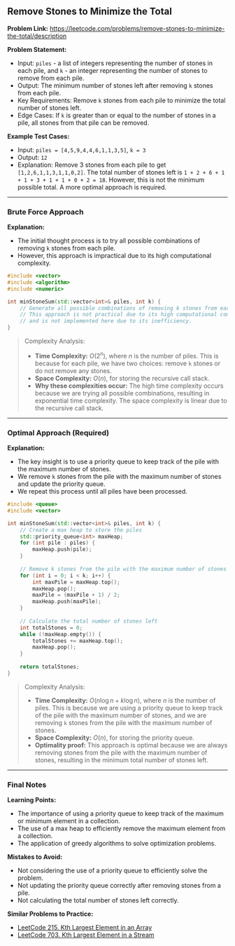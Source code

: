 ## Remove Stones to Minimize the Total

**Problem Link:** https://leetcode.com/problems/remove-stones-to-minimize-the-total/description

**Problem Statement:**
- Input: `piles` - a list of integers representing the number of stones in each pile, and `k` - an integer representing the number of stones to remove from each pile.
- Output: The minimum number of stones left after removing `k` stones from each pile.
- Key Requirements: Remove `k` stones from each pile to minimize the total number of stones left.
- Edge Cases: If `k` is greater than or equal to the number of stones in a pile, all stones from that pile can be removed.

**Example Test Cases:**
- Input: `piles = [4,5,9,4,4,6,1,1,3,5]`, `k = 3`
- Output: `12`
- Explanation: Remove 3 stones from each pile to get `[1,2,6,1,1,3,1,1,0,2]`. The total number of stones left is `1 + 2 + 6 + 1 + 1 + 3 + 1 + 1 + 0 + 2 = 18`. However, this is not the minimum possible total. A more optimal approach is required.

---

### Brute Force Approach

**Explanation:**
- The initial thought process is to try all possible combinations of removing `k` stones from each pile.
- However, this approach is impractical due to its high computational complexity.

```cpp
#include <vector>
#include <algorithm>
#include <numeric>

int minStoneSum(std::vector<int>& piles, int k) {
    // Generate all possible combinations of removing k stones from each pile
    // This approach is not practical due to its high computational complexity
    // and is not implemented here due to its inefficiency.
}
```

> Complexity Analysis:
> - **Time Complexity:** $O(2^n)$, where $n$ is the number of piles. This is because for each pile, we have two choices: remove `k` stones or do not remove any stones.
> - **Space Complexity:** $O(n)$, for storing the recursive call stack.
> - **Why these complexities occur:** The high time complexity occurs because we are trying all possible combinations, resulting in exponential time complexity. The space complexity is linear due to the recursive call stack.

---

### Optimal Approach (Required)

**Explanation:**
- The key insight is to use a priority queue to keep track of the pile with the maximum number of stones.
- We remove `k` stones from the pile with the maximum number of stones and update the priority queue.
- We repeat this process until all piles have been processed.

```cpp
#include <queue>
#include <vector>

int minStoneSum(std::vector<int>& piles, int k) {
    // Create a max heap to store the piles
    std::priority_queue<int> maxHeap;
    for (int pile : piles) {
        maxHeap.push(pile);
    }
    
    // Remove k stones from the pile with the maximum number of stones
    for (int i = 0; i < k; i++) {
        int maxPile = maxHeap.top();
        maxHeap.pop();
        maxPile = (maxPile + 1) / 2;
        maxHeap.push(maxPile);
    }
    
    // Calculate the total number of stones left
    int totalStones = 0;
    while (!maxHeap.empty()) {
        totalStones += maxHeap.top();
        maxHeap.pop();
    }
    
    return totalStones;
}
```

> Complexity Analysis:
> - **Time Complexity:** $O(n \log n + k \log n)$, where $n$ is the number of piles. This is because we are using a priority queue to keep track of the pile with the maximum number of stones, and we are removing `k` stones from the pile with the maximum number of stones.
> - **Space Complexity:** $O(n)$, for storing the priority queue.
> - **Optimality proof:** This approach is optimal because we are always removing stones from the pile with the maximum number of stones, resulting in the minimum total number of stones left.

---

### Final Notes

**Learning Points:**
- The importance of using a priority queue to keep track of the maximum or minimum element in a collection.
- The use of a max heap to efficiently remove the maximum element from a collection.
- The application of greedy algorithms to solve optimization problems.

**Mistakes to Avoid:**
- Not considering the use of a priority queue to efficiently solve the problem.
- Not updating the priority queue correctly after removing stones from a pile.
- Not calculating the total number of stones left correctly.

**Similar Problems to Practice:**
- [LeetCode 215. Kth Largest Element in an Array](https://leetcode.com/problems/kth-largest-element-in-an-array/)
- [LeetCode 703. Kth Largest Element in a Stream](https://leetcode.com/problems/kth-largest-element-in-a-stream/)